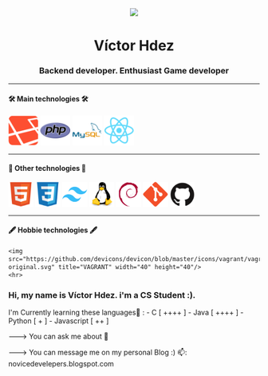 <div align="center">
	<img src="https://media.giphy.com/media/hzBc3HCFc0icM/giphy.gif"/>
	<h1>Víctor Hdez</h1>
	<h3>Backend developer. Enthusiast Game developer</h3>
	<hr>
</div>


<div>
	<h4>🛠 Main technologies 🛠</h4>
	<img src="https://github.com/devicons/devicon/blob/master/icons/laravel/laravel-plain.svg" title="LARAVEL" width="60" height="60"/>
	<img src="https://github.com/devicons/devicon/blob/master/icons/php/php-original.svg" title="PHP" width="60" height="60"/>
	<img src="https://github.com/devicons/devicon/blob/master/icons/mysql/mysql-original-wordmark.svg" title="MySQL" width="60" height="60"/>
	<img src="https://github.com/devicons/devicon/blob/master/icons/react/react-original.svg" title="REACT" width="60" height="60"/>
	<hr>
</div>

<div>
	<h4>🔨 Other technologies 🔨</h4>
	<img src="https://github.com/devicons/devicon/blob/master/icons/html5/html5-original.svg" title="HTML" width="50" height="50"/>
	<img src="https://github.com/devicons/devicon/blob/master/icons/css3/css3-original.svg" title="CSS" width="50" height="50"/>
	<img src="https://github.com/devicons/devicon/blob/master/icons/tailwindcss/tailwindcss-plain.svg" title="TAILWIND" width="50" height="50"/>
	<img src="https://github.com/devicons/devicon/blob/master/icons/linux/linux-original.svg" title="LINUX" width="50" height="50"/>
	<img src="https://github.com/devicons/devicon/blob/master/icons/debian/debian-original.svg" title="DEBIAN" width="50" height="50"/>
	<img src="https://github.com/devicons/devicon/blob/master/icons/git/git-plain.svg" title="GIT" width="50" height="50"/>
	<img src="https://github.com/devicons/devicon/blob/master/icons/github/github-original.svg" title="GITHUB" width="50" height="50"/>
	<hr>
</div>

<div>
	<h4>🖋 Hobbie technologies 🖋</h4>
	
	
	<img src="https://github.com/devicons/devicon/blob/master/icons/vagrant/vagrant-original.svg" title="VAGRANT" width="40" height="40"/>
	<hr>
</div>
	
	
	
### Hi, my name is Víctor Hdez. i'm a CS Student :).

I'm Currently learning these languages📘 :
	- C                 [ ++++ ]
	- Java            [ ++++ ]
	- Python       [ + ]
	- Javascript   [ ++ ]

---> You can ask me about 💬
 
---> You can message me on my personal Blog :) 📫:
					novicedevelepers.blogspot.com
